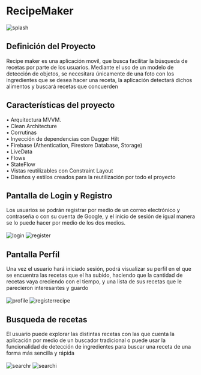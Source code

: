 # RecipeMaker
  ![splash](https://photos.app.goo.gl/TfYtZ2mcJQNzD3Ji8)
## Definición del Proyecto
Recipe maker es una aplicación movil, que busca facilitar la búsqueda de recetas por parte de los usuarios. Mediante el uso de un modelo de detección de objetos, se necesitara únicamente de una foto con los ingredientes que se desea hacer una receta, la aplicación detectará dichos alimentos y buscará recetas que concuerden
## Características del proyecto 
•	Arquitectura MVVM. <br>
•	Clean Architecture <br>
•	Corrutinas <br>
•	Inyección de dependencias con Dagger Hilt <br>
•	Firebase (Athentication, Firestore Database, Storage) <br>
•	LiveData <br>
•	Flows <br>
•	StateFlow <br>
•	Vistas reutilizables con Constraint Layout <br>
•	Diseños y estilos creados para la reutilización por todo el proyecto <br>
## Pantalla de Login y Registro
Los usuarios se podrán registrar por medio de un correo electrónico y contraseña o con su cuenta de Google, y el inicio de sesión de igual manera se lo puede hacer por medio de los dos medios. <br><br>
   ![login](https://lh3.googleusercontent.com/UK_fsNyV35aTVApX-dhiD_FOhylLVtltAE9peek_oJVnqHBOhLLAt7EQSpxxt8WVlxRGJb4cOPDzN0elHxG6moWNNlBUkB5MuMMMZpI1-A_-Re-qAnqrVUAx1UYi8j_oWNuFhGawH4InyBnodSYfZII37qaWPSxoouIuE7kmgMxAzlVH_5zeYUkbcUWhXoUlnnRx0ZtQPC8Sy7G0m5veSzXtUei0UmuEcgb6IYHVb6UghDUyh5KcluiFjATPQM5wYvdZRwtjvbbDVHzjwfRTTSF-kCLulMlJrOIiL3-eOQE8HiS-mU_VD4QrUVXP2vZ5frw3Nnw0zpFmlJx5Qq_9iWKkwieevQ6bl6lGE2nUWnLhLbAyHn4A0WEQEaR0VzMoEQsOpcPoynIY_N3Sj1kK9wbuP5ScCMeW9l6dz5ZFq750ZQvihtsPr_r-o5uY3a7-W7iU2JtmEj6VPnFXe0Jlb2ZIlWgh0j498oZJedJboXbgCWIlvoTyFSQI89MUZa5KGV4uijEEI89jMjUS2PHSs9W3H_Fq7PUAgfuIkJpE9djFTrJ1ADnfgUqvrMJKD-bdtSW953tm95hBRksNj1kX8MMEQHQdF-xuqq-EAtzDgULCf4ClayrV7rd8nsiczR_j6LzFKCZtV01M1OclWrMoeGbEJ62ExLWS4cWXTCxrbQ5lIWCo6zyu8xdtFjW4UDgUOKJ0WRjlX9qBhr-8u4uiF4or1lYCIUotqKPV9rN97deT0tt1b_2M7Ryy9Xp-aCR9KAV8r5UPZVjvyCCowtaInQTESIj18m-1u_bdHQ8umR1XDsq4qFfLqqyiJFGcRDcZ4X78FT750m3_ibmDBDjiSbEhR-GjPOIbJFJQyC9bVM5mjO61t9Z5kL9joHTHh5SxL7fgnQbPFI6Tdol0yKECYH8PqDfQaGwMBf9iMWcWRtha=w279-h619-s-no?authuser=0)
   ![register](https://lh3.googleusercontent.com/aFDkFs6dj30UMZdes6lu2r_p1XSxdd8nESWNtpPXoukE2fobj3gaqfp8ZdWw7cvfOwK5Jm33Y31IfJrAr7GA6_ZiP3ceu3mxanTUPzUXorJa5iMD_5Weu4WJTS3K90_lr2ZFBZrnHG7JCPvF-ZShFnkDmnIiTb0e0jPDfPefVOw3bUdwMTseJXxi87nvMbEfUcPm_SRiR2cJn2ciOJuMhAt34UAOfbSOt-fLBdYb1wtlIDYbli44EAuwpyrK7ecDzLlZUxjuxQaGgyCXx5eDFfXS109vYWvBWyC-hXpQmMPCBbjdG0JvLxsBD7tQvnIzhxconfaMg24u7XtUw5aAPdZKvvqYQ-mtBgIaaVHgkU8FdFbyOIGX02QC16KDiXI05mTHKxB42Pj_vpLTmyOV7zrFlGtAcah3paIGgsP20p8Jln7rP2R4rxNmo_QKjr1l0d6eyROObo35kSr95zKlV50YUkTljxn6QoggkVcTKb9L__yz4Dt8FPIpa84EE-BzLYIw9hbRLRwvezWffwFMG9jcmm_Tx2OXwD3I7AHtePEUI_Ss1qMQfOM_Xgho98wb8a4DkWiwFUDvGzrYDB_6foDi1RBlBPjh7NZHMJRrVv6utz3Rpn7ChvKekAt3ijKGuyHXlK7anS9fPlAVX8dcUipeuAs0oCW3pBh3be6rjbTOyo4eIXOU05HZM2DFZToNN5rx45sa_loegcpaIQGG5CHo11m0Py8lEmo4lUWVphwqLpnjTOiNE8udM5mrIupuNoXLkG81AefEiAoQi_M3zHinuovQCbmiJgy1B98DDy6XXLlDm6FJlX1xJx5enDlMxhN2JtFgT_MbbTE_RknIXXdb2_RLwSg3iPQ37RDu8vTn8gCgOe4gbWpMtC6qRIUX5e6paUhyBF9YNtY_sw91bFnQnzG0Z7a70JcIUz27DXIs=w279-h619-s-no?authuser=0)
  
## Pantalla Perfil
Una vez el usuario hará iniciado sesión, podrá visualizar su perfil en el que se encuentra las recetas que el ha subido, haciendo que la cantidad de recetas vaya creciendo con el tiempo, y una lista de sus recetas que le parecieron interesantes y guardo <br><br>
    ![profile](https://lh3.googleusercontent.com/-jcpcq4nTprP69PSvOZyoQOxoT_6TNk-Reezl5lKka_VmeD4xfj5qCSvG_uu_d76n58a1F1oPpi3CN2atMHkz0fxTVVN4xpT1ItjLw2r3cbhh4dEXkRe2DMNuJF1jP95ChRaHs5mYb-1NsGmXUWCjsr1l0Kt_XMjlBbcqF9CDtZmICsYcP43ZXuLFz3UIe97xYg6PjPw5AqHeQ7rEiJo28cYlLJ484Cc6IQ3BiAU-cPrBPgxQoFxHxJdQDeqGotf5xXkctZNVekHXHSCADC4LMu_8xwgJ278n_IwFEs4tOmAA_m8SowzlSi2f4mciC93HPxcZOtNI-EIRe5vMk_LuLPXnglIfQ2uJ9_4XY3TAjpIIl_XIT7qGun9DICsHYX8iixSQzi1TPCzgB_5MT0Fprk4zYyPID2A1ZBJ7gwy80kFgTh4m-hd3MAL_FDam_qM_ApotYpIg0q7WyrUmYq3r7lDQjyjxMAI_Vo5vanM84kyGPgPSUGpRRfvjsblYUp8dNDJ7p9vDBulWyEYRiqAQN6nvEPPIK8ewavlwuoCh-18YpS0KQDKFucXhtK_Jl4CmzRqKhWJM6KTySMT35dRG9CoHSnmfwLKi_7T8nU3lu7APBL2UqJ-NjXGICSJEsFYTZmStfh1TneJeo3WK_U2Ckn-sjd5I6jRA1GHgq5FB4mXkBmSPk7JBXux7fx5QY9fPfuWia32-xjBlU58zT4K1cY6pWjbPWOCQwuGZucDeKDF3_7i77MZ-2erLt2iO-cUlxerQEqDIaoHXRDv0SS2zJc6-kgkqhsw3hORGF4mJQm-8Z1phGB3cAl2P4jd7X4sgfdDoowpTXZfQmRbraWu_gWiglBgQXTIoYT0_lMlCALGQptTbdxCnzFT3w9P_1b9Lw1u03Z1aG9_DsjHePw2wsBdchThY8i8stTh_CCBoQeb=w279-h619-s-no?authuser=0)
    ![registerrecipe](https://lh3.googleusercontent.com/3TrvyF_aP9ZiF1ncvzSfMZbxTa5NUgxt1bSFjPUq_3YzXNDWDbG8G0OvhU3A1KDenLS0wKXnPAyLOIHg5ZAXMbGsJESG0jJ0S8Ztj-O1RhImpHDgfA-of3FW_OuF8H-2vRT2r0PFzL72blUQABj0U5wWAk7pPicljRvJB5iZ_vkHs45ROCtD0OFZKGQMnd7DnmKUDS9pBg3nBm3x7LI2eOJ3cHX8J5CKoICU4SaraCgFxWyQrIPL6Tkj1OJSjIFw0ryD1diKSs6QoB3Y8lNaJhoANvuBmzVHjj0ZJlIFd0L6N5xci4RGDFdQEfwnjl6kFqlTJ-9WeR7QrEYjf0NbgaUWR0lvZ51QdBC02GwTSZ65X_u5LyopxKNWZmLi3tHZVU6BfGxfh8FhP3NxcF3fZfm7S7KqILn1yniNc3d6oEzpxtjak9VQa-Xkqehr9z_dSEjKZq_F76ot_v-KRNJ0vAuOwsuRrcMw0GaqI_jQ5Yw-QQVJGSGY0OVzl_zawzGVUOZp6DCiFAwC4JB-xkoOW2dqYOFtz0RRgysU7kmccSKy2EKKyh64ZoytTsCdxkQW6ssvwcBWrURYn025FiA7MzJTGVJ1WZelnB4bGcbXsI7TWH5-mDHYshpud12zdlBAqqnbaCFSMy3l6K_Kg95dD_425wNjEL8-i3822GS_aUUogmo3DT9PzU8bdSrdEoLNHL823J44ZHERoofkiO8FekYld-VZodJWFO380wBeKuJQQq5D6RLdOaZGHgszE9MiupGZ2lQcsdsfgxQwqW41G-zxm_PgYLiD4FEPp4iqK92OOSOUAyrgf1rA4Dut8rabUDigf-4ERgeF0mYANbXEZye-hvWsslQWbRKlIib7Kw19b3tTZWWfh15Xk-2CHiQ0JGDFuV4G4VAX5_-NsuEFMAdU79_qH9hRfnSqf21JIxDA=w279-h619-s-no?authuser=0)
    
   
## Busqueda de recetas
El usuario puede explorar las distintas recetas con las que cuenta la aplicación por medio de un buscador tradicional o puede usar la funcionalidad de detección de ingredientes para buscar una receta de una forma más sencilla y rápida <br><br>
    ![searchr](https://lh3.googleusercontent.com/VFUNTXnZpxrsszD_Bkq825rOppX0IborszX7EX1t1PI4qAdl7rQhWGcqU7JQwKfRZfyNdptEb3fN2Ht720wxmjyA9xDtDjz0NYDinYmEcPK0nG7TV3ZfYe7NsLGSQ5ACl1qxphoHMeXy0qX3GbFgaCOKmBcd0VpmV37MR_9-b_BckbrcEki5GlcQ_Va2WuU0PbzlCmrI3uTElHOd7gFw0bHEaA5HIotLHBNnkVSSrC20BNMG3A_QFMJdgzz7S0M67Khzd1oRjcl8yCUp0NeaCy1aoAUWYsMdMQuF1crWEelly5B-keNxZ5hPTdwdO-hQQ9jD1DbyS-SKHxsTdf4VHqhqSNFjC1wk3M64KKDw-1wLMdstIYrx2TIpMzYq9kHlKfgXiGkRFS1sJt-EdaSEGPBABnLmZtRCA8L4q7tKbC5oQyENRYRoHqgtggdOtbsTgwwlwPwMK_oVzhLlg0eNdsDdvaukjeRgs7dlx1bcJcLf4g7ZLQkt_X9V63rDbtUFS9HcR_PGuGR9hI2ikmkW0PxmtKOfTnkbfLDPu14Dj5G7zFUuf0JH3-vCcBxH4-eKaiESUzIAtqAhRTbWP8SWnVUMX2EKN5xu5QEzAnsqjoPAOuuy5wyWstcOWGL6E8Lxpb38RZZxwqUkGlgMyL7c6MIBUS3GNZ68cN-cwcCteWLxtonO3oMp_iTKvGpJYY55914NkoBJTmBHogjiol3YcYbNJunIMqbG9uV5X7Qozw5-0Cx1bLHEoWh1Uxf8qnvBBj9zhnnUjO0rd5dIVJE1grylCkonTy1k_wXxA3onhwid4fETNYKYuesL4HjcJeOfC_4OQq9CBhRbYjNdHEWWWd7FXzxMevsZQcHN6SszSiiSAV7r-4HotOztV0Xrl4YXdlJlvgbzSRdlnqEcR0uzexWL6--ENJI-5aSvyMdJMspw=w279-h619-s-no?authuser=0)
    ![searchi](https://lh3.googleusercontent.com/3uu6LwQfMVYN0NYys1AFWYVYl7oTXhahyejjzLdAJLgYkuTHEONI5w3RCzsPvAqQL8y3ewjMN6O8-Gvn2rGy3uoyyfYnDUr5mlqFz3tFMGswVFaeblZIuQlxRnU_IWluu5kpx0jtjtJ24Nh3ieQpmc8gNECeXjVgAnzYXlj_kVIHTvemlNmD_3QZtP-tinUBK3rFrbHHde0bRig4jd-qk1Bk-nmWk55KX9pELtv_ooOwnljdqssPQgXPsfYmmFdPguE_MAeYiQ3N0hJ8vpbKp289vDUgu5BlfEJRYkQlZrpHn7-FRDshlbzqyEd6vK7bkjKislKufEil7nm-cMEpUSr6sE9tIWhOP8MpzVgd4RGuGwNF4OQVl_x789Enq2i0xrLbVuWspATBienwZ9T33eX5xbTS0NPKBR7VpufFemL4oZx2qw4l3QwcoeBExghDaLh-agd-2O-hSHSON9HpdSXIKa_btTBCDynz6S7YaRaUyylkHBdL89MeS_eyPVzBhPYOitIeAMDZhnaZ_UkvnyLdHe5dto8rMu9g9KnpVEkCZZp2jKHdMhNsr6Utqul_pL_UIdwn1nBBm8MajiJeShVhogDJkGo48T2ZrPYMZTE7ERaAu1zztcaCSD_4CHKIzOeQXaLPp1oAjxrxsw252K6IwGREyh46G4ghEGGDSk2rQqE-LtZwXP1qUMR0fdYWyfg_cfULW4IYMSPccuX2iWoUSHlBhCKhREbXbimNF-z8TztpQ2iK24RDW0HK_YxzcVzdSxVBmyB-Z9XlU4Tner7Bz8W_-cIKXzuVRrUCu8JEmB9MlAWKGOvCr-Wfm8N4QII5DAfm4ReHOPiYfgT-ZkTFhv3mJLrYZWgkjn70WjZ0di17K4Hx024fAiqd1kjvPv63iJkKxD0lsJCfnFMLllkeJHwZvDxy4ANURYf_vhui=w279-h619-s-no?authuser=0)
    
